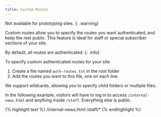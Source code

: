 ```yaml
---
title: Custom Routes
---
```


Not available for prototyping sites.
{: .warning}

Custom routes allow you to specify the routes you want authenticated, and keep the rest public.
This feature is ideal for staff or special subscriber sections of your site.

By default, all routes are authenticated.
{: .info}

To specify custom authenticated routes for your site:

1. Create a file named `auth-routes.txt` in the root folder
2. Add the routes you want to this file, one on each line.

We support wildcards, allowing you to specify child folders or multiple files.

In the following example, visitors will have to log in to access `/internal-news.html` and anything inside `/staff`. Everything else is public.

{% highlight text %}
/internal-news.html
/staff/*
{% endhighlight %}
